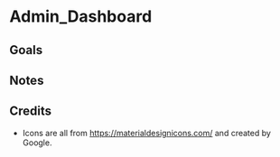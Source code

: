 # Admin_Dashboard

## Goals

## Notes

## Credits

- Icons are all from https://materialdesignicons.com/ and created by Google.
